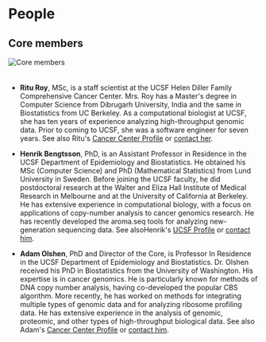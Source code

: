 # People

## Core members

<img src="<%=pathToRoot%>assets/images/combio3.gif" 
     class="img-rounded img-responsive"
     style="max-height: 200px; margin-right: 40px; margin-bottom: 20px"
     alt="Core members">

* **Ritu Roy**, MSc, is a staff scientist at the UCSF Helen Diller
  Family Comprehensive Cancer Center. Mrs. Roy has a Master's degree
  in Computer Science from Dibrugarh University, India and the same in
  Biostatistics from UC Berkeley. As a computational biologist at
  UCSF, she has ten years of experience analyzing high-throughput
  genomic data.  Prior to coming to UCSF, she was a software engineer
  for seven years.
  See also Ritu's [Cancer Center
  Profile](http://cancer.ucsf.edu/people/profiles/roy_ritu.3644) or
  [contact her](/contact/index.html).

* **Henrik Bengtsson**, PhD, is an Assistant Professor in Residence in
  the UCSF Department of Epidemiology and Biostatistics. He obtained
  his MSc (Computer Science) and PhD (Mathematical Statistics) from
  Lund University in Sweden. Before joining the UCSF faculty, he did
  postdoctoral research at the Walter and Eliza Hall Institute of
  Medical Research in Melbourne and at the University of California at
  Berkeley. He has extensive experience in computational biology, with
  a focus on applications of copy-number analysis to cancer genomics
  research.  He has recently developed the aroma.seq tools for
  analyzing new-generation sequencing data.
  See alsoHenrik's [UCSF
  Profile](http://profiles.ucsf.edu/henrik.bengtsson) or
  [contact him](/contact/index.html).

* **Adam Olshen**, PhD and Director of the Core, is Professor In
  Residence in the UCSF Department of Epidemiology and
  Biostatistics. Dr. Olshen received his PhD in Biostatistics from the
  University of Washington. His expertise is in cancer genomics. He is
  particularly known for methods of DNA copy number analysis, having
  co-developed the popular CBS algorithm.  More recently, he has
  worked on methods for integrating multiple types of genomic data and
  for analyzing ribosome profiling data. He has extensive experience
  in the analysis of genomic, proteomic, and other types of
  high-throughput biological data.
  See also Adam's [Cancer Center
  Profile](http://cancer.ucsf.edu/people/profiles/olshen_adam.3576) or
  [contact him](/contact/index.html).




